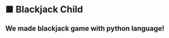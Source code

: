 ■ Blackjack Child
====================
We made blackjack game with python language!
---------------------------------------------
